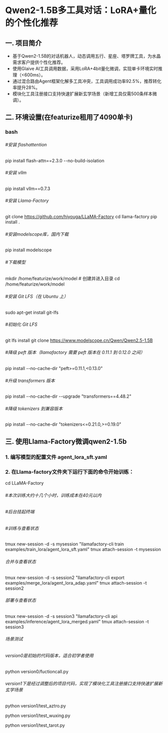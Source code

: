 # Qwen2-1.5B多工具对话：LoRA+量化的个性化推荐

## 一. 项目简介
* 基于Qwen2-1.5B的对话机器人，动态调用五行、星座、塔罗牌工具，为水晶需求客户提供个性化推荐。
* 使用Glaive AI工具调用数据，采用LoRA+4bit量化微调，实现单卡环境实时推理（<600ms）。
* 通过混合路由Agent框架化解多工具冲突，工具调用成功率92.5%，推荐转化率提升28%。
* 模块化工具注册接口支持快速扩展新玄学场景（新增工具仅需500条样本微调）。

## 二. 环境设置(在featurize租用了4090单卡)
### bash

###### #安装 flashattention
pip install flash-attn==2.3.0 --no-build-isolation

###### #安装 vllm
pip install vllm==0.7.3

###### #安装 Llama-Factory
git clone https://github.com/hiyouga/LLaMA-Factory
cd llama-factory
pip install .

###### #安装modelscope库，国内下载
pip install modelscope

###### #下载模型
mkdir /home/featurize/work/model # 创建并进入目录
cd /home/featurize/work/model

###### #安装 Git LFS（在 Ubuntu 上）
sudo apt-get install git-lfs

###### #初始化 Git LFS
git lfs install
git clone https://www.modelscope.cn/Qwen/Qwen2.5-1.5B

###### #降级 peft 版本（llamafactory 需要 peft 版本在 0.11.1 到 0.12.0 之间）
pip install --no-cache-dir "peft>=0.11.1,<0.13.0"

###### #升级 transformers 版本
pip install --no-cache-dir --upgrade "transformers==4.48.2"

###### #降级 tokenizers 到兼容版本
pip install --no-cache-dir "tokenizers<=0.21.0,>=0.19.0"


## 三. 使⽤Llama-Factory微调qwen2-1.5b
### 1. 编写模型的配置⽂件 agent_lora_sft.yaml
### 2. 在Llama-factory⽂件夹下运⾏下⾯的命令开始训练：
cd LLaMA-Factory
###### #本次训练大约十几个小时，训练成本在40元以内
###### #后台挂起终端
###### #训练与查看状态
tmux new-session -d -s mysession "llamafactory-cli train examples/train_lora/agent_lora_sft.yaml"
tmux attach-session -t mysession
###### 合并与查看状态
tmux new-session -d -s session2 "llamafactory-cli export examples/merge_lora/agent_lora_adap.yaml"
tmux attach-session -t session2
###### 部署与查看状态
tmux new-session -d -s session3 "llamafactory-cli api examples/inference/agent_lora_merged.yaml"
tmux attach-session -t session3

###### 场景测试
###### version0是初始的代码版本，适合初学者使用
python version0/fuctioncall.py

###### version1下是经过调整后的项目代码，实现了模块化工具注册接口支持快速扩展新玄学场景
python version1/test_aztro.py

python version1/test_wuxing.py

python version1/test_tarot.py
